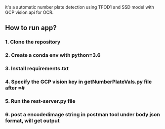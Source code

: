 it's a automatic number plate detection using TFOD1 and SSD model with GCP vision api for OCR.

## How to run app?
### 1. Clone the repository
### 2. Create a conda env with python=3.6
### 3. Install requirements.txt 
### 4. Specify the GCP vision key in getNumberPlateVals.py file after =# 
### 5. Run the rest-server.py file
### 6. post a encodedimage string in postman tool under body json format, will get output
<br/><br/>
